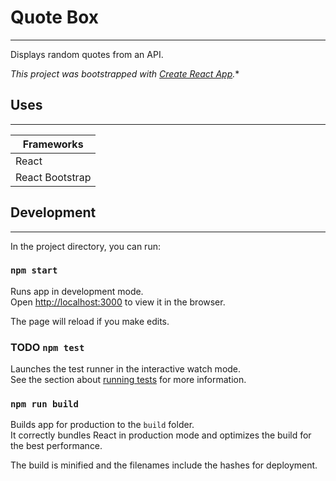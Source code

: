 # Quote Box
---
Displays random quotes from an API.

*This project was bootstrapped with [Create React App](https://github.com/facebook/create-react-app).**

## Uses
---
| Frameworks      |
|-----------------|
| React           |
| React Bootstrap |

## Development
---
In the project directory, you can run:

### `npm start`

Runs app in development mode.\
Open [http://localhost:3000](http://localhost:3000) to view it in the browser.

The page will reload if you make edits.

### TODO `npm test`

Launches the test runner in the interactive watch mode.\
See the section about [running tests](https://facebook.github.io/create-react-app/docs/running-tests) for more information.

### `npm run build`

Builds app for production to the `build` folder.\
It correctly bundles React in production mode and optimizes the build for the best performance.

The build is minified and the filenames include the hashes for deployment.
